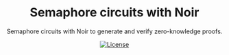 <p align="center">
    <h1 align="center">
        Semaphore circuits with Noir
    </h1>
    <p align="center">Semaphore circuits with Noir to generate and verify zero-knowledge proofs.</p>
</p>

<p align="center">
    <a href="https://github.com/distributed-lab/noir-semaphore/blob/main/LICENSE">
        <img alt="License" src="https://img.shields.io/badge/License-MIT-blue.svg">
    </a>
</p>
